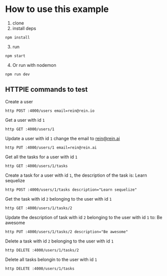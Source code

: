 # How to use this example

1. clone
2. install deps

```shell
npm install
```

3. run

```
npm start
```

4. Or run with nodemon

```
npm run dev
```

## HTTPIE commands to test

Create a user

```shell
http POST :4000/users email=rein@rein.io
```

Get a user with id `1`

```shell
http GET :4000/users/1
```

Update a user with id `1` change the email to rein@rein.ai

```shell
http PUT :4000/users/1 email=rein@rein.ai
```

Get all the tasks for a user with id `1`

```
http GET :4000/users/1/tasks
```

Create a task for a user with id `1`, the description of the task is: Learn sequelize

```
http POST :4000/users/1/tasks description="Learn sequelize"
```

Get the task with id `2` belonging to the user with id `1`

```
http GET :4000/users/1/tasks/2
```

Update the description of task with id `2` belonging to the user with id `1` to: Be awesome

```
http PUT :4000/users/1/tasks/2 description="Be awesome"
```

Delete a task with id `2` belonging to the user with id `1`

```
http DELETE :4000/users/1/tasks/2
```

Delete all tasks belongin to the user with id `1`

```
http DELETE :4000/users/1/tasks
```
